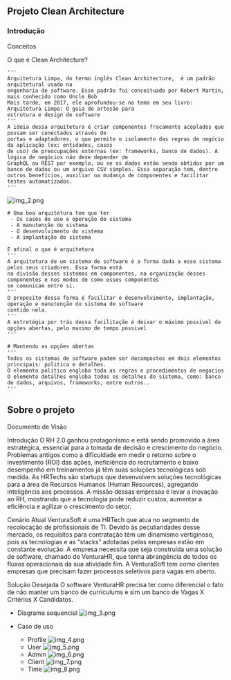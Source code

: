 ## Projeto Clean Architecture

### Introdução

Conceitos

O que é Clean Architecture?

    '''
    Arquitetura Limpa, do termo inglês Clean Architecture,  é um padrão arquitetural usado na 
    engenharia de software. Esse padrão foi conceituado por Robert Martin, mais conhecido como Uncle Bob
    Mais tarde, em 2017, ele aprofundou-se no tema em seu livro: Arquitetura Limpa: O guia do artesão para 
    estrutura e design de software
    '''
    A ideia dessa arquitetura é criar componentes fracamente acoplados que possam ser conectados através de 
    portas e adaptadores, o que permite o isolamento das regras de negócio da aplicação (ex: entidades, casos 
    de uso) de preocupações externas (ex: frameworks, banco de dados). A lógica de negócios não deve depender de 
    GraphQL ou REST por exemplo, ou se os dados estão sendo obtidos por um banco de dados ou um arquivo CSV simples. Essa separação tem, dentre outros benefícios, auxiliar na mudança de componentes e facilitar testes automatizados.
    '''

![img_2.png](image/img_2.png)

    # Uma boa arquitetura tem que ter 
     - Os casos de uso e operação do sistema
     - A manutenção do sistema
     - O desenvolvimento do sistema
     - A implantação do sistema

    E afinal o que é arquitetura
    '''
    A arquitetura de um sistema de software é a forma dada a esse sistema pelos seus criadores. Essa forma está
    na divisão desses sistemas em componentes, na organização desses componentes e nos modos de como esses componentes
    se comunicam entre si.
    '''
    O proposito dessa forma é facilitar o desenvolvimento, implantação, operação e manutenção do sistema de software
    contido nela.
    '''
    A estretégia por trás dessa facilitação é deixar o máximo possivel de opções abertas, pelo maximo de tempo possivel
    '''
    
    # Mantendo as opções abertas
    '''
    Todos os sistemas de software podem ser decompostos em dois elementos principais: politica e detalhes.
    O elemento politico engloba toda as regras e procedimentos de negocios
    O elemento detalhes engloba todos os detalhes do sistema, como: banco de dados, arquivos, frameworks, entre outros..
    '''


## Sobre o projeto

Documento de Visão

Introdução O RH 2.0 ganhou protagonismo e está sendo promovido a área estratégica, essencial para a 
tomada de decisão e crescimento do negócio. Problemas antigos como a dificuldade em medir o retorno 
sobre o investimento (ROI) das ações, ineficiência do recrutamento e baixo desempenho em treinamentos 
já têm suas soluções tecnológicas sob medida. As HRTechs são startups que desenvolvem soluções tecnológicas 
para a área de Recursos Humanos (Human Resources), agregando inteligência aos processos. A missão dessas 
empresas é levar a inovação ao RH, mostrando que a tecnologia pode reduzir custos, aumentar a eficiência e 
agilizar o crescimento do setor.

Cenário Atual VenturaSoft é uma HRTech que atua no segmento de recolocação de profissionais de TI. Devido 
às peculiaridades desse mercado, os requisitos para contratação têm um dinamismo vertiginoso, pois as 
tecnologias e as “stacks” adotadas pelas empresas estão em constante evolução. A empresa necessita que seja 
construída uma solução de software, chamado de VenturaHR, que tenha abrangência de todos os fluxos operacionais 
da sua atividade fim. A VenturaSoft tem como clientes empresas que precisam fazer processos seletivos para vagas 
em aberto.

Solução Desejada O software VenturaHR precisa ter como diferencial o fato de não manter um banco de curriculums 
e sim um banco de Vagas X Critérios X Candidatos.


* Diagrama sequencial
![img_3.png](image/img_3.png)

* Caso de uso

    - Profile
  ![img_4.png](image/img_4.png)
    - User
  ![img_5.png](image/img_5.png)
    - Admin
  ![img_6.png](image/img_6.png)
    - Client
  ![img_7.png](image/img_7.png)
    - Time
  ![img_8.png](image/img_8.png)

      
